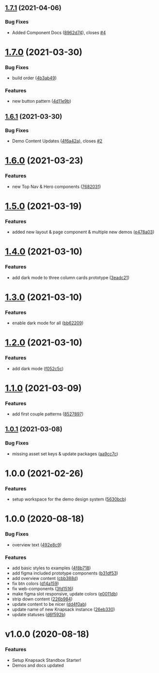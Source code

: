 ## [1.7.1](https://github.com/knapsack-cloud/demo-design-system/compare/v1.7.0...v1.7.1) (2021-04-06)


### Bug Fixes

* Added Component Docs ([8962d74](https://github.com/knapsack-cloud/demo-design-system/commit/8962d7468275a788809228919ef9a7d17e7ec004)), closes [#4](https://github.com/knapsack-cloud/demo-design-system/issues/4)

# [1.7.0](https://github.com/knapsack-cloud/demo-design-system/compare/v1.6.1...v1.7.0) (2021-03-30)


### Bug Fixes

* build order ([4b3ab49](https://github.com/knapsack-cloud/demo-design-system/commit/4b3ab49b29f7b4911bdb0223b04177479db078ca))


### Features

* new button pattern ([4d11e9b](https://github.com/knapsack-cloud/demo-design-system/commit/4d11e9b21a256dd59239345cf14332e3316ddb09))

## [1.6.1](https://github.com/knapsack-cloud/demo-design-system/compare/v1.6.0...v1.6.1) (2021-03-30)


### Bug Fixes

* Demo Content Updates ([4f6a42a](https://github.com/knapsack-cloud/demo-design-system/commit/4f6a42a7eb42c2d9a75ca89a34d81fe9956deb99)), closes [#2](https://github.com/knapsack-cloud/demo-design-system/issues/2)

# [1.6.0](https://github.com/knapsack-cloud/demo-design-system/compare/v1.5.0...v1.6.0) (2021-03-23)


### Features

* new Top Nav & Hero components ([7682031](https://github.com/knapsack-cloud/demo-design-system/commit/76820315ce8dd9b15aadff1bf3065fc16e71d6ca))

# [1.5.0](https://github.com/knapsack-cloud/demo-design-system/compare/v1.4.0...v1.5.0) (2021-03-19)


### Features

* added new layout & page component & multiple new demos ([e478a03](https://github.com/knapsack-cloud/demo-design-system/commit/e478a03ece885cc998bad207c174b9ace570e6cd))

# [1.4.0](https://github.com/knapsack-cloud/demo-design-system/compare/v1.3.0...v1.4.0) (2021-03-10)


### Features

* add dark mode to three column cards prototype ([3eadc21](https://github.com/knapsack-cloud/demo-design-system/commit/3eadc21d44e3013b389642e324a5f7cc9249d2b7))

# [1.3.0](https://github.com/knapsack-cloud/demo-design-system/compare/v1.2.0...v1.3.0) (2021-03-10)


### Features

* enable dark mode for all ([bb62209](https://github.com/knapsack-cloud/demo-design-system/commit/bb622099ddccfde683fa51d3b33aa04ec640cbf3))

# [1.2.0](https://github.com/knapsack-cloud/demo-design-system/compare/v1.1.0...v1.2.0) (2021-03-10)


### Features

* add dark mode ([f052c5c](https://github.com/knapsack-cloud/demo-design-system/commit/f052c5c7e3201e92bc6136bfaa6291db41cee603))

# [1.1.0](https://github.com/knapsack-cloud/demo-design-system/compare/v1.0.1...v1.1.0) (2021-03-09)


### Features

* add first couple patterns ([8527897](https://github.com/knapsack-cloud/demo-design-system/commit/8527897c18b0f6db7cdae6d9408a540fd7b2cb95))

## [1.0.1](https://github.com/knapsack-cloud/demo-design-system/compare/v1.0.0...v1.0.1) (2021-03-08)


### Bug Fixes

* missing asset set keys & update packages ([aa9cc7c](https://github.com/knapsack-cloud/demo-design-system/commit/aa9cc7ca2e3d8cf54e9611a3fcb1cff501bde8e3))

# 1.0.0 (2021-02-26)


### Features

* setup workspace for the demo design system ([5630bcb](https://github.com/knapsack-cloud/demo-design-system/commit/5630bcb1c4b775ed0eab8916b9c20a5795dfdd8d))

# 1.0.0 (2020-08-18)


### Bug Fixes

* overview text ([492e8c9](https://github.com/knapsack-cloud/Instance-1/commit/492e8c9cc09c3692fcf1b994e7ee26efb599dd6e))


### Features

* add basic styles to examples ([4f8b718](https://github.com/knapsack-cloud/Instance-1/commit/4f8b7188c6b0c17efc724ad04a740e2573bcb149))
* add figma included prototype components ([b31df53](https://github.com/knapsack-cloud/Instance-1/commit/b31df5340f636876b4fb53f85b2dede0bd650b34))
* add overview content ([cbb388d](https://github.com/knapsack-cloud/Instance-1/commit/cbb388dc2bc57520085ff39297515ab72aa44551))
* fix btn colors ([d14a159](https://github.com/knapsack-cloud/Instance-1/commit/d14a159fc0bf000032bd5eece767978ad1727d32))
* fix web-components ([3fd1516](https://github.com/knapsack-cloud/Instance-1/commit/3fd15163bb17f3a911673791db44ed359b298987))
* make figma slot responsive, update colors ([e0011db](https://github.com/knapsack-cloud/Instance-1/commit/e0011db493a2220ed94c9dded2d8c7f6e9b30c9f))
* strip down content ([226b984](https://github.com/knapsack-cloud/Instance-1/commit/226b9843918783735bf9b407d3f7920c2970f035))
* update content to be nicer ([dd4f0ab](https://github.com/knapsack-cloud/Instance-1/commit/dd4f0aba18833cdc8a0c8d5f80940523711fd0f7))
* update name of new Knapsack instance ([26eb330](https://github.com/knapsack-cloud/Instance-1/commit/26eb3303e2503a74d26195365287f2c881942f28))
* update statuses ([d6f592b](https://github.com/knapsack-cloud/Instance-1/commit/d6f592b6bced74e6b3c4a03fdfa7a3cb47f741ba))

# v1.0.0 (2020-08-18)

### Features

* Setup Knapsack Standbox Starter!
* Demos and docs updated
